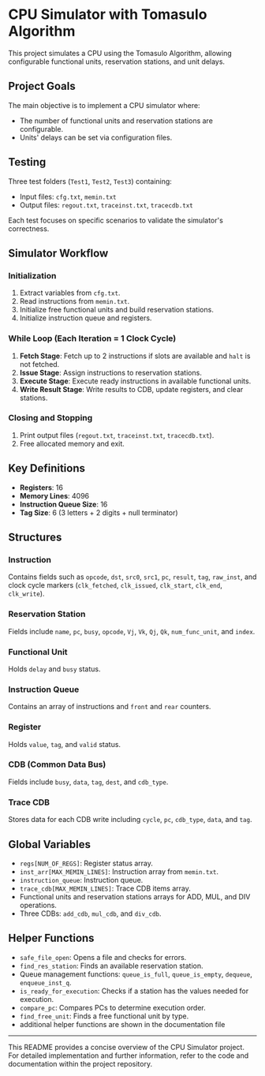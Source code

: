 # CPU Simulator with Tomasulo Algorithm

This project simulates a CPU using the Tomasulo Algorithm, allowing configurable functional units, reservation stations, and unit delays.

## Project Goals
The main objective is to implement a CPU simulator where:
- The number of functional units and reservation stations are configurable.
- Units' delays can be set via configuration files.

## Testing
Three test folders (`Test1`, `Test2`, `Test3`) containing:
- Input files: `cfg.txt`, `memin.txt`
- Output files: `regout.txt`, `traceinst.txt`, `tracecdb.txt`

Each test focuses on specific scenarios to validate the simulator's correctness.

## Simulator Workflow
### Initialization
1. Extract variables from `cfg.txt`.
2. Read instructions from `memin.txt`.
3. Initialize free functional units and build reservation stations.
4. Initialize instruction queue and registers.

### While Loop (Each Iteration = 1 Clock Cycle)
1. **Fetch Stage**: Fetch up to 2 instructions if slots are available and `halt` is not fetched.
2. **Issue Stage**: Assign instructions to reservation stations.
3. **Execute Stage**: Execute ready instructions in available functional units.
4. **Write Result Stage**: Write results to CDB, update registers, and clear stations.

### Closing and Stopping
1. Print output files (`regout.txt`, `traceinst.txt`, `tracecdb.txt`).
2. Free allocated memory and exit.

## Key Definitions
- **Registers**: 16
- **Memory Lines**: 4096
- **Instruction Queue Size**: 16
- **Tag Size**: 6 (3 letters + 2 digits + null terminator)

## Structures
### Instruction
Contains fields such as `opcode`, `dst`, `src0`, `src1`, `pc`, `result`, `tag`, `raw_inst`, and clock cycle markers (`clk_fetched`, `clk_issued`, `clk_start`, `clk_end`, `clk_write`).

### Reservation Station
Fields include `name`, `pc`, `busy`, `opcode`, `Vj`, `Vk`, `Qj`, `Qk`, `num_func_unit`, and `index`.

### Functional Unit
Holds `delay` and `busy` status.

### Instruction Queue
Contains an array of instructions and `front` and `rear` counters.

### Register
Holds `value`, `tag`, and `valid` status.

### CDB (Common Data Bus)
Fields include `busy`, `data`, `tag`, `dest`, and `cdb_type`.

### Trace CDB
Stores data for each CDB write including `cycle`, `pc`, `cdb_type`, `data`, and `tag`.

## Global Variables
- `regs[NUM_OF_REGS]`: Register status array.
- `inst_arr[MAX_MEMIN_LINES]`: Instruction array from `memin.txt`.
- `instruction_queue`: Instruction queue.
- `trace_cdb[MAX_MEMIN_LINES]`: Trace CDB items array.
- Functional units and reservation stations arrays for ADD, MUL, and DIV operations.
- Three CDBs: `add_cdb`, `mul_cdb`, and `div_cdb`.

## Helper Functions
- `safe_file_open`: Opens a file and checks for errors.
- `find_res_station`: Finds an available reservation station.
- Queue management functions: `queue_is_full`, `queue_is_empty`, `dequeue`, `enqueue_inst_q`.
- `is_ready_for_execution`: Checks if a station has the values needed for execution.
- `compare_pc`: Compares PCs to determine execution order.
- `find_free_unit`: Finds a free functional unit by type.
- additional helper functions are shown in the documentation file

---

This README provides a concise overview of the CPU Simulator project. For detailed implementation and further information, refer to the code and documentation within the project repository.

